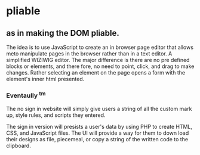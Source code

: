 # pliable
## as in making the DOM pliable.

The idea is to use JavaScript to create an in browser page editor that allows meto manipulate pages in the browser rather than in a text editor. A simplified WIZIWIG editor. The major difference is there are no pre defined blocks or elements, and there fore, no need to point, click, and drag to make changes. Rather selecting an element on the page opens a form with the element's inner html presented. 

### Eventaully <sup>tm</sup>

The no sign in website will simply give users a string of all the custom mark up, style rules, and scripts they entered.

The sign in version will presists a user's data by using PHP to create HTML, CSS, and JavaScript files. The UI will provide a way for them to down load their designs as file, piecemeal, or copy a string of the written code to the clipboard.

